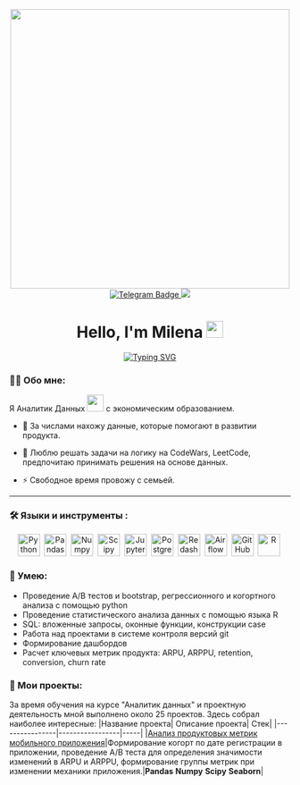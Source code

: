 <div id="header" align="center">
  <img src="https://i.gifer.com/g2K.gif" width='500'/>
</div>
<div id="badges" align="center">
  <a href="https://t.me/milenanigmanova">
  <img src="https://img.shields.io/badge/Telegram-blue?logo=telegram&logoColor=white&style=for-the-badge" alt="Telegram Badge"/>
  </a>
  <a href="https://vk.com/milenanigmanova">
  <img src="https://img.shields.io/badge/VK-blue?logo=VK&logoColor=white&style=for-the-badge"/>
  </a>
</div>
<div align='center'>
<h1>
 Hello, I'm Milena
  <img src="https://media.giphy.com/media/hvRJCLFzcasrR4ia7z/giphy.gif" width="30px"/>
</h1>
  
[![Typing SVG](https://readme-typing-svg.herokuapp.com?font=Montserrat&size=30&pause=10&color=FFFFFF&width=230&height=50&lines=Data+Analyst+%F0%9F%94%A5)](https://git.io/typing-svg)
</div>

### :man_technologist: Обо мне:
  Я Аналитик Данных <img src="https://media.giphy.com/media/WUlplcMpOCEmTGBtBW/giphy.gif" width="30"> с экономическим образованием.
- :telescope: За числами нахожу данные, которые помогают в развитии продукта.

- :seedling: Люблю решать задачи на логику на CodeWars, LeetCode, предпочитаю принимать решения на основе данных.

- :zap: Свободное время провожу с семьей.

---

### :hammer_and_wrench: Языки и инструменты :
<div align='center'>
  <img src="https://img.shields.io/badge/python-white?logo=python&style=for-the-badge" title="Python" alt="Python" height="40"/>&nbsp;
  <img src="https://img.shields.io/badge/pandas-white?logo=pandas&logoColor=blue&style=for-the-badge" title="Pandas" alt="Pandas" height="40"/>&nbsp;
  <img src="https://img.shields.io/badge/numpy-white?logo=numpy&logoColor=blue&style=for-the-badge" title="Numpy" alt="Numpy" height="40"/>&nbsp;
  <img src="https://img.shields.io/badge/Scipy-white?logo=Scipy&logoColor=black&style=for-the-badge" title="Scipy" alt="Scipy" height="40"/>&nbsp;
  <img src="https://img.shields.io/badge/Jupyter_notebook-white?logo=Jupyter&style=for-the-badge" title="Jupyter" alt="Jupyter" height="40"/>&nbsp;
  <img src="https://img.shields.io/badge/PostgreSQL-white?logo=PostgreSQL&s&style=for-the-badge" title="PostgreSQL" alt="PostgreSQL" height="40"/>&nbsp;
  <img src="https://img.shields.io/badge/redash-white?logo=redash&logoColor=black&style=for-the-badge" title="Redash" alt="Redash" height="40"/>&nbsp;
  <img src="https://img.shields.io/badge/Tableau-white?logo=Tableau&s&logoColor=yellow&style=for-the-badge" title="Airflow" alt="Airflow" height="40"/>&nbsp;
  <img src="https://img.shields.io/badge/github-white?logo=github&logoColor=black&style=for-the-badge" title="GitHub" alt="GitHub" height="40"/>&nbsp;
   <img src="https://img.shields.io/badge/R-white?logo=R&s&logoColor=yellow&style=for-the-badge" title="R" alt="R" height="40"/>&nbsp;
</div>

### :metal: Умею:
<ul>
<li>Проведение А/В тестов и bootstrap, регрессионного и когортного анализа с помощью python
<li>Проведение статистического анализа данных с помощью языка R
<li>SQL: вложенные запросы, оконные функции, конструкции case
<li>Работа над проектами в системе контроля версий git
<li>Формирование дашбордов
<li>Расчет ключевых метрик продукта: ARPU, ARPPU, retention, conversion, churn rate

</ul>

### :book: Мои проекты:
За время обучения на курсе "Аналитик данных" и проектную деятельность мной выполнено около 25 проектов. Здесь собрал наиболее интересные:
|Название проекта| Описание проекта| Стек|
|----------------|-----------------|-----|
|[Анализ продуктовых метрик мобильного приложения](https://github.com/milenanigmanova/mobile_app_analysis)|Формирование когорт по дате регистрации в приложении, проведение А/B теста для определения значимости изменений в ARPU и ARPPU, формирование группы метрик при изменении механики приложения.|**Pandas** **Numpy** **Scipy** **Seaborn**|
